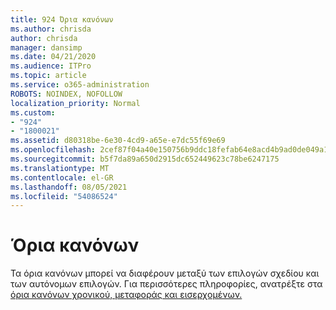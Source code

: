 ```yaml
---
title: 924 Όρια κανόνων
ms.author: chrisda
author: chrisda
manager: dansimp
ms.date: 04/21/2020
ms.audience: ITPro
ms.topic: article
ms.service: o365-administration
ROBOTS: NOINDEX, NOFOLLOW
localization_priority: Normal
ms.custom:
- "924"
- "1800021"
ms.assetid: d80318be-6e30-4cd9-a65e-e7dc55f69e69
ms.openlocfilehash: 2cef87f04a40e150756b9ddc18fefab64e8acd4b9ad0de049a168b45c742d85a
ms.sourcegitcommit: b5f7da89a650d2915dc652449623c78be6247175
ms.translationtype: MT
ms.contentlocale: el-GR
ms.lasthandoff: 08/05/2021
ms.locfileid: "54086524"
---
```

# <a name="rule-limits"></a>Όρια κανόνων

Τα όρια κανόνων μπορεί να διαφέρουν μεταξύ των επιλογών σχεδίου και των αυτόνομων επιλογών. Για περισσότερες πληροφορίες, ανατρέξτε στα [όρια κανόνων χρονικού, μεταφοράς και εισερχομένων.](https://technet.microsoft.com/library/exchange-online-limits.aspx)

